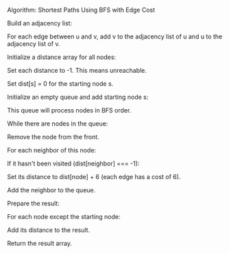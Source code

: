 Algorithm: Shortest Paths Using BFS with Edge Cost

Build an adjacency list:

For each edge between u and v, add v to the adjacency list of u and u to the adjacency list of v.

Initialize a distance array for all nodes:

Set each distance to -1. This means unreachable.

Set dist[s] = 0 for the starting node s.

Initialize an empty queue and add starting node s:

This queue will process nodes in BFS order.

While there are nodes in the queue:

Remove the node from the front.

For each neighbor of this node:

If it hasn't been visited (dist[neighbor] === -1):

Set its distance to dist[node] + 6 (each edge has a cost of 6).

Add the neighbor to the queue.

Prepare the result:

For each node except the starting node:

Add its distance to the result.

Return the result array.